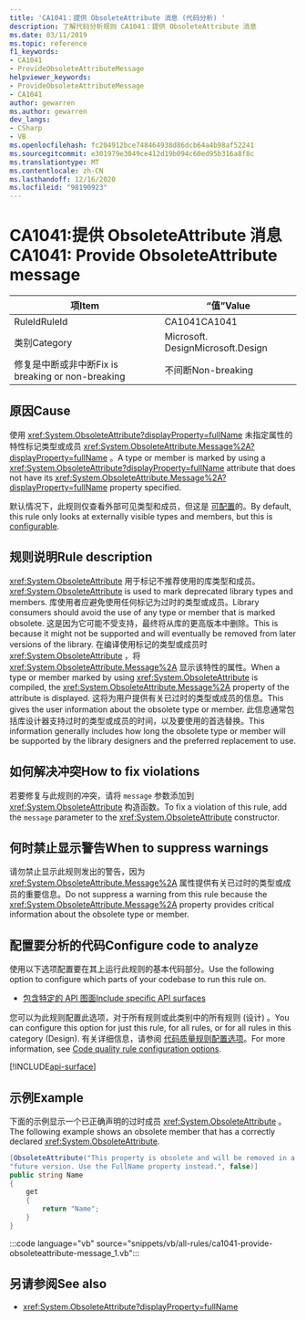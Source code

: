 ```yaml
---
title: 'CA1041：提供 ObsoleteAttribute 消息 (代码分析) '
description: 了解代码分析规则 CA1041：提供 ObsoleteAttribute 消息
ms.date: 03/11/2019
ms.topic: reference
f1_keywords:
- CA1041
- ProvideObsoleteAttributeMessage
helpviewer_keywords:
- ProvideObsoleteAttributeMessage
- CA1041
author: gewarren
ms.author: gewarren
dev_langs:
- CSharp
- VB
ms.openlocfilehash: fc204912bce748464938d86dcb64a4b98af52241
ms.sourcegitcommit: e301979e3049ce412d19b094c60ed95b316a8f8c
ms.translationtype: MT
ms.contentlocale: zh-CN
ms.lasthandoff: 12/16/2020
ms.locfileid: "98190923"
---
```

# <a name="ca1041-provide-obsoleteattribute-message"></a><span data-ttu-id="545a6-103">CA1041:提供 ObsoleteAttribute 消息</span><span class="sxs-lookup"><span data-stu-id="545a6-103">CA1041: Provide ObsoleteAttribute message</span></span>

| <span data-ttu-id="545a6-104">项</span><span class="sxs-lookup"><span data-stu-id="545a6-104">Item</span></span>                                     | <span data-ttu-id="545a6-105">“值”</span><span class="sxs-lookup"><span data-stu-id="545a6-105">Value</span></span>            |
|------------------------------------------|------------------|
| <span data-ttu-id="545a6-106">RuleId</span><span class="sxs-lookup"><span data-stu-id="545a6-106">RuleId</span></span>                                   | <span data-ttu-id="545a6-107">CA1041</span><span class="sxs-lookup"><span data-stu-id="545a6-107">CA1041</span></span>           |
| <span data-ttu-id="545a6-108">类别</span><span class="sxs-lookup"><span data-stu-id="545a6-108">Category</span></span>                                 | <span data-ttu-id="545a6-109">Microsoft. Design</span><span class="sxs-lookup"><span data-stu-id="545a6-109">Microsoft.Design</span></span> |
| <span data-ttu-id="545a6-110">修复是中断或非中断</span><span class="sxs-lookup"><span data-stu-id="545a6-110">Fix is breaking or non-breaking</span></span> | <span data-ttu-id="545a6-111">不间断</span><span class="sxs-lookup"><span data-stu-id="545a6-111">Non-breaking</span></span>     |

## <a name="cause"></a><span data-ttu-id="545a6-112">原因</span><span class="sxs-lookup"><span data-stu-id="545a6-112">Cause</span></span>

<span data-ttu-id="545a6-113">使用 <xref:System.ObsoleteAttribute?displayProperty=fullName> 未指定属性的特性标记类型或成员 <xref:System.ObsoleteAttribute.Message%2A?displayProperty=fullName> 。</span><span class="sxs-lookup"><span data-stu-id="545a6-113">A type or member is marked by using a <xref:System.ObsoleteAttribute?displayProperty=fullName> attribute that does not have its <xref:System.ObsoleteAttribute.Message%2A?displayProperty=fullName> property specified.</span></span>

<span data-ttu-id="545a6-114">默认情况下，此规则仅查看外部可见类型和成员，但这是 [可配置](#configure-code-to-analyze)的。</span><span class="sxs-lookup"><span data-stu-id="545a6-114">By default, this rule only looks at externally visible types and members, but this is [configurable](#configure-code-to-analyze).</span></span>

## <a name="rule-description"></a><span data-ttu-id="545a6-115">规则说明</span><span class="sxs-lookup"><span data-stu-id="545a6-115">Rule description</span></span>

<span data-ttu-id="545a6-116"><xref:System.ObsoleteAttribute> 用于标记不推荐使用的库类型和成员。</span><span class="sxs-lookup"><span data-stu-id="545a6-116"><xref:System.ObsoleteAttribute> is used to mark deprecated library types and members.</span></span> <span data-ttu-id="545a6-117">库使用者应避免使用任何标记为过时的类型或成员。</span><span class="sxs-lookup"><span data-stu-id="545a6-117">Library consumers should avoid the use of any type or member that is marked obsolete.</span></span> <span data-ttu-id="545a6-118">这是因为它可能不受支持，最终将从库的更高版本中删除。</span><span class="sxs-lookup"><span data-stu-id="545a6-118">This is because it might not be supported and will eventually be removed from later versions of the library.</span></span> <span data-ttu-id="545a6-119">在编译使用标记的类型或成员时 <xref:System.ObsoleteAttribute> ，将 <xref:System.ObsoleteAttribute.Message%2A> 显示该特性的属性。</span><span class="sxs-lookup"><span data-stu-id="545a6-119">When a type or member marked by using <xref:System.ObsoleteAttribute> is compiled, the <xref:System.ObsoleteAttribute.Message%2A> property of the attribute is displayed.</span></span> <span data-ttu-id="545a6-120">这将为用户提供有关已过时的类型或成员的信息。</span><span class="sxs-lookup"><span data-stu-id="545a6-120">This gives the user information about the obsolete type or member.</span></span> <span data-ttu-id="545a6-121">此信息通常包括库设计器支持过时的类型或成员的时间，以及要使用的首选替换。</span><span class="sxs-lookup"><span data-stu-id="545a6-121">This information generally includes how long the obsolete type or member will be supported by the library designers and the preferred replacement to use.</span></span>

## <a name="how-to-fix-violations"></a><span data-ttu-id="545a6-122">如何解决冲突</span><span class="sxs-lookup"><span data-stu-id="545a6-122">How to fix violations</span></span>

<span data-ttu-id="545a6-123">若要修复与此规则的冲突，请将 `message` 参数添加到 <xref:System.ObsoleteAttribute> 构造函数。</span><span class="sxs-lookup"><span data-stu-id="545a6-123">To fix a violation of this rule, add the `message` parameter to the <xref:System.ObsoleteAttribute> constructor.</span></span>

## <a name="when-to-suppress-warnings"></a><span data-ttu-id="545a6-124">何时禁止显示警告</span><span class="sxs-lookup"><span data-stu-id="545a6-124">When to suppress warnings</span></span>

<span data-ttu-id="545a6-125">请勿禁止显示此规则发出的警告，因为 <xref:System.ObsoleteAttribute.Message%2A> 属性提供有关已过时的类型或成员的重要信息。</span><span class="sxs-lookup"><span data-stu-id="545a6-125">Do not suppress a warning from this rule because the <xref:System.ObsoleteAttribute.Message%2A> property provides critical information about the obsolete type or member.</span></span>

## <a name="configure-code-to-analyze"></a><span data-ttu-id="545a6-126">配置要分析的代码</span><span class="sxs-lookup"><span data-stu-id="545a6-126">Configure code to analyze</span></span>

<span data-ttu-id="545a6-127">使用以下选项配置要在其上运行此规则的基本代码部分。</span><span class="sxs-lookup"><span data-stu-id="545a6-127">Use the following option to configure which parts of your codebase to run this rule on.</span></span>

- [<span data-ttu-id="545a6-128">包含特定的 API 图面</span><span class="sxs-lookup"><span data-stu-id="545a6-128">Include specific API surfaces</span></span>](#include-specific-api-surfaces)

<span data-ttu-id="545a6-129">您可以为此规则配置此选项，对于所有规则或此类别中的所有规则 (设计) 。</span><span class="sxs-lookup"><span data-stu-id="545a6-129">You can configure this option for just this rule, for all rules, or for all rules in this category (Design).</span></span> <span data-ttu-id="545a6-130">有关详细信息，请参阅 [代码质量规则配置选项](../code-quality-rule-options.md)。</span><span class="sxs-lookup"><span data-stu-id="545a6-130">For more information, see [Code quality rule configuration options](../code-quality-rule-options.md).</span></span>

[!INCLUDE[api-surface](~/includes/code-analysis/api-surface.md)]

## <a name="example"></a><span data-ttu-id="545a6-131">示例</span><span class="sxs-lookup"><span data-stu-id="545a6-131">Example</span></span>

<span data-ttu-id="545a6-132">下面的示例显示一个已正确声明的过时成员 <xref:System.ObsoleteAttribute> 。</span><span class="sxs-lookup"><span data-stu-id="545a6-132">The following example shows an obsolete member that has a correctly declared <xref:System.ObsoleteAttribute>.</span></span>

```csharp
[ObsoleteAttribute("This property is obsolete and will be removed in a " +
"future version. Use the FullName property instead.", false)]
public string Name
{
    get
    {
        return "Name";
    }
}
```

:::code language="vb" source="snippets/vb/all-rules/ca1041-provide-obsoleteattribute-message_1.vb":::

## <a name="see-also"></a><span data-ttu-id="545a6-133">另请参阅</span><span class="sxs-lookup"><span data-stu-id="545a6-133">See also</span></span>

- <xref:System.ObsoleteAttribute?displayProperty=fullName>
